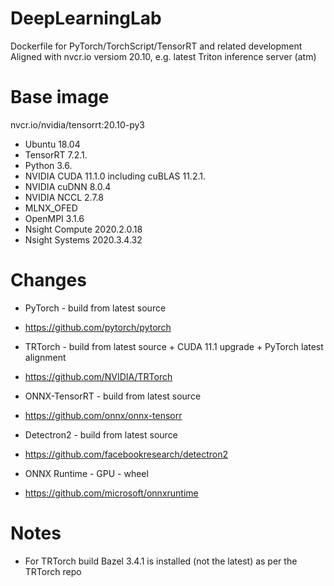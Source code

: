 # DeepLearningLab
Dockerfile for PyTorch/TorchScript/TensorRT and related development<br>
Aligned with nvcr.io versiom 20.10, e.g. latest Triton inference server (atm)

# Base image
nvcr.io/nvidia/tensorrt:20.10-py3

* Ubuntu 18.04
* TensorRT 7.2.1.
* Python 3.6.
* NVIDIA CUDA 11.1.0 including cuBLAS 11.2.1.
* NVIDIA cuDNN 8.0.4
* NVIDIA NCCL 2.7.8
* MLNX_OFED
* OpenMPI 3.1.6
* Nsight Compute 2020.2.0.18
* Nsight Systems 2020.3.4.32

# Changes
* PyTorch - build from latest source
- https://github.com/pytorch/pytorch
* TRTorch - build from latest source + CUDA 11.1 upgrade + PyTorch latest alignment
- https://github.com/NVIDIA/TRTorch
* ONNX-TensorRT - build from latest source
- https://github.com/onnx/onnx-tensorr
* Detectron2 - build from latest source
- https://github.com/facebookresearch/detectron2
* ONNX Runtime - GPU - wheel
- https://github.com/microsoft/onnxruntime

# Notes
* For TRTorch build Bazel 3.4.1 is installed (not the latest) as per the TRTorch repo
